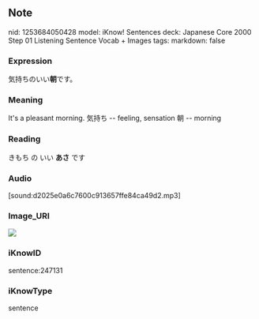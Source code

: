 ## Note
nid: 1253684050428
model: iKnow! Sentences
deck: Japanese Core 2000 Step 01 Listening Sentence Vocab + Images
tags: 
markdown: false

### Expression
<!DOCTYPE html>
<title></title>
気持ちのいい<b>朝</b>です。



### Meaning
It's a pleasant morning.
気持ち -- feeling, sensation
朝 -- morning

### Reading
<!DOCTYPE html>
<title></title>
きもち の いい <b>あさ</b> です



### Audio
[sound:d2025e0a6c7600c913657ffe84ca49d2.mp3]

### Image_URI
<!DOCTYPE html>
<title></title>
<img src="e9283772f9cf1072e5dd61f6c239099d.jpg">



### iKnowID
sentence:247131

### iKnowType
sentence
